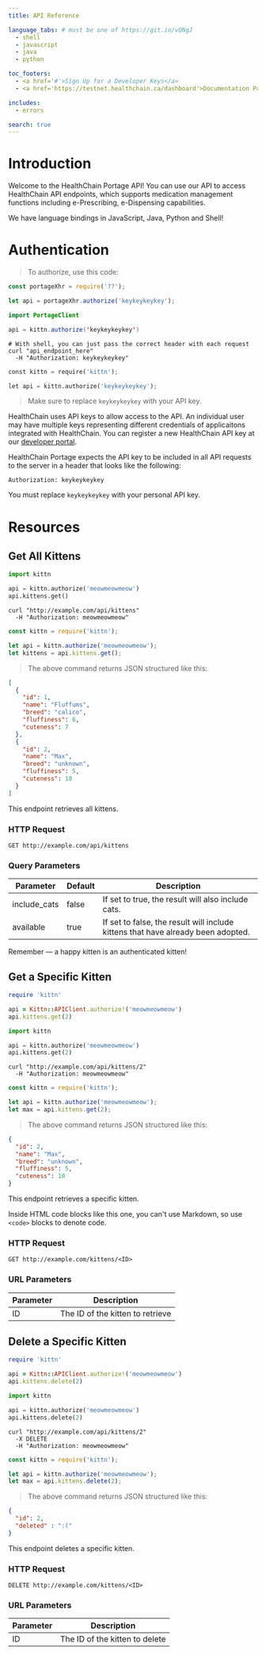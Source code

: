 ```yaml
---
title: API Reference

language_tabs: # must be one of https://git.io/vQNgJ
  - shell
  - javascript
  - java
  - python

toc_footers:
  - <a href='#'>Sign Up for a Developer Keys</a>
  - <a href='https://testnet.healthchain.ca/dashboard'>Documentation Powered by Slate</a>

includes:
  - errors

search: true
---
```


# Introduction

Welcome to the HealthChain Portage API! You can use our API to access HealthChain API endpoints, which supports medication management functions including e-Prescribing, e-Dispensing capabilities.

We have language bindings in JavaScript, Java, Python and Shell!

# Authentication

> To authorize, use this code:

```javascript
const portageXhr = require('??');

let api = portageXhr.authorize('keykeykeykey');
```

```java
import PortageClient

api = kittn.authorize('keykeykeykey')
```

```shell
# With shell, you can just pass the correct header with each request
curl "api_endpoint_here"
  -H "Authorization: keykeykeykey"
```

```python
const kittn = require('kittn');

let api = kittn.authorize('keykeykeykey');
```

> Make sure to replace `keykeykeykey` with your API key.

HealthChain uses API keys to allow access to the API. An individual user may have multiple keys representing different credentials of applicaitons integrated with HealthChain.  You can register a new HealthChain API key at our [developer portal](http://testnet.healthchain.ca/dashboard).

HealthChain Portage expects the API key to be included in all API requests to the server in a header that looks like the following:

`Authorization: keykeykeykey`

<aside class="notice">
You must replace <code>keykeykeykey</code> with your personal API key.
</aside>

# Resources

## Get All Kittens


```python
import kittn

api = kittn.authorize('meowmeowmeow')
api.kittens.get()
```

```shell
curl "http://example.com/api/kittens"
  -H "Authorization: meowmeowmeow"
```

```javascript
const kittn = require('kittn');

let api = kittn.authorize('meowmeowmeow');
let kittens = api.kittens.get();
```

> The above command returns JSON structured like this:

```json
[
  {
    "id": 1,
    "name": "Fluffums",
    "breed": "calico",
    "fluffiness": 6,
    "cuteness": 7
  },
  {
    "id": 2,
    "name": "Max",
    "breed": "unknown",
    "fluffiness": 5,
    "cuteness": 10
  }
]
```

This endpoint retrieves all kittens.

### HTTP Request

`GET http://example.com/api/kittens`

### Query Parameters

Parameter | Default | Description
--------- | ------- | -----------
include_cats | false | If set to true, the result will also include cats.
available | true | If set to false, the result will include kittens that have already been adopted.

<aside class="success">
Remember — a happy kitten is an authenticated kitten!
</aside>

## Get a Specific Kitten

```ruby
require 'kittn'

api = Kittn::APIClient.authorize!('meowmeowmeow')
api.kittens.get(2)
```

```python
import kittn

api = kittn.authorize('meowmeowmeow')
api.kittens.get(2)
```

```shell
curl "http://example.com/api/kittens/2"
  -H "Authorization: meowmeowmeow"
```

```javascript
const kittn = require('kittn');

let api = kittn.authorize('meowmeowmeow');
let max = api.kittens.get(2);
```

> The above command returns JSON structured like this:

```json
{
  "id": 2,
  "name": "Max",
  "breed": "unknown",
  "fluffiness": 5,
  "cuteness": 10
}
```

This endpoint retrieves a specific kitten.

<aside class="warning">Inside HTML code blocks like this one, you can't use Markdown, so use <code>&lt;code&gt;</code> blocks to denote code.</aside>

### HTTP Request

`GET http://example.com/kittens/<ID>`

### URL Parameters

Parameter | Description
--------- | -----------
ID | The ID of the kitten to retrieve

## Delete a Specific Kitten

```ruby
require 'kittn'

api = Kittn::APIClient.authorize!('meowmeowmeow')
api.kittens.delete(2)
```

```python
import kittn

api = kittn.authorize('meowmeowmeow')
api.kittens.delete(2)
```

```shell
curl "http://example.com/api/kittens/2"
  -X DELETE
  -H "Authorization: meowmeowmeow"
```

```javascript
const kittn = require('kittn');

let api = kittn.authorize('meowmeowmeow');
let max = api.kittens.delete(2);
```

> The above command returns JSON structured like this:

```json
{
  "id": 2,
  "deleted" : ":("
}
```

This endpoint deletes a specific kitten.

### HTTP Request

`DELETE http://example.com/kittens/<ID>`

### URL Parameters

Parameter | Description
--------- | -----------
ID | The ID of the kitten to delete

